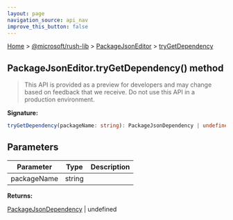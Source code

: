 ```yaml
---
layout: page
navigation_source: api_nav
improve_this_button: false
---
```



[Home](./index.md) &gt; [@microsoft/rush-lib](./rush-lib.md) &gt; [PackageJsonEditor](./rush-lib.packagejsoneditor.md) &gt; [tryGetDependency](./rush-lib.packagejsoneditor.trygetdependency.md)

## PackageJsonEditor.tryGetDependency() method

> This API is provided as a preview for developers and may change based on feedback that we receive. Do not use this API in a production environment.
>

<b>Signature:</b>

```typescript
tryGetDependency(packageName: string): PackageJsonDependency | undefined;
```

## Parameters

|  Parameter | Type | Description |
|  --- | --- | --- |
|  packageName | string |  |

<b>Returns:</b>

[PackageJsonDependency](./rush-lib.packagejsondependency.md) \| undefined
